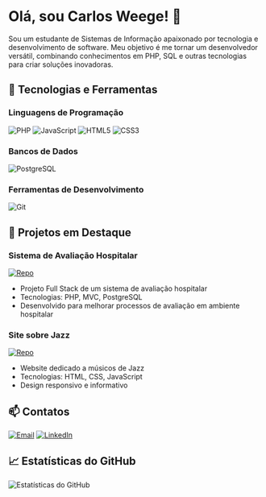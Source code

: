 # Olá, sou Carlos Weege! 👋

Sou um estudante de Sistemas de Informação apaixonado por tecnologia e desenvolvimento de software. Meu objetivo é me tornar um desenvolvedor versátil, combinando conhecimentos em PHP, SQL e outras tecnologias para criar soluções inovadoras.

## 🚀 Tecnologias e Ferramentas

### Linguagens de Programação
![PHP](https://img.shields.io/badge/-PHP-777BB4?style=flat-square&logo=php&logoColor=white)
![JavaScript](https://img.shields.io/badge/-JavaScript-F7DF1E?style=flat-square&logo=javascript&logoColor=black)
![HTML5](https://img.shields.io/badge/-HTML5-E34F26?style=flat-square&logo=html5&logoColor=white)
![CSS3](https://img.shields.io/badge/-CSS3-1572B6?style=flat-square&logo=css3&logoColor=white)

### Bancos de Dados
![PostgreSQL](https://img.shields.io/badge/-PostgreSQL-336791?style=flat-square&logo=postgresql&logoColor=white)

### Ferramentas de Desenvolvimento
![Git](https://img.shields.io/badge/-Git-F05032?style=flat-square&logo=git&logoColor=white)

## 🌱 Projetos em Destaque

### Sistema de Avaliação Hospitalar
[![Repo](https://img.shields.io/badge/GitHub-Sistema%20de%20Avaliação%20Hospital-181717?style=flat-square&logo=github)](https://github.com/CarlosWeg/sistemaAvaliacaoHrav)
- Projeto Full Stack de um sistema de avaliação hospitalar
- Tecnologias: PHP, MVC, PostgreSQL
- Desenvolvido para melhorar processos de avaliação em ambiente hospitalar

### Site sobre Jazz
[![Repo](https://img.shields.io/badge/GitHub-Site%20Músicos%20Jazz-181717?style=flat-square&logo=github)](https://github.com/CarlosWeg/siteMusicosJazz)
- Website dedicado a músicos de Jazz
- Tecnologias: HTML, CSS, JavaScript
- Design responsivo e informativo

## 📫 Contatos

[![Email](https://img.shields.io/badge/-Email-D14836?style=flat-square&logo=gmail&logoColor=white)](mailto:carloshenriqueandrade2005@gmail.com)
[![LinkedIn](https://img.shields.io/badge/-LinkedIn-0077B5?style=flat-square&logo=linkedin&logoColor=white)](https://www.linkedin.com/in/carlos-weege/)

## 📈 Estatísticas do GitHub

![Estatísticas do GitHub](https://github-readme-stats.vercel.app/api?username=CarlosWeg&show_icons=true&theme=radical)
